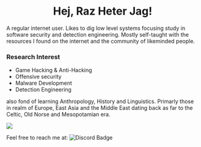 <h1 align="center">Hej, Raz Heter Jag!</h1>
   
   A regular internet user. Likes to dig low level systems focusing study in software security and detection engineering. Mostly self-taught with the resources I found on the internet and the community of likeminded people.    

### Research Interest
- Game Hacking & Anti-Hacking   
- Offensive security   
- Malware Development
- Detection Engineering

also fond of learning Anthropology, History and Linguistics. Primarly those in realm of Europe, East Asia and the Middle East dating back as far to the Celtic, Old Norse and Mesopotamian era.

<a>
  <img align="center" src="https://github-readme-stats-sigma-five.vercel.app/api/top-langs/?username=hyggehalcyon&theme=tokyonight&hide_border=false&include_all_commits=false&count_private=false&layout=compact" />
</a>       
      
Feel free to reach me at: ![Discord Badge](https://img.shields.io/badge/-HyggeHalcyon-5663F7?style=flat-roundedrectangle&logo=Discord&logoColor=white)
